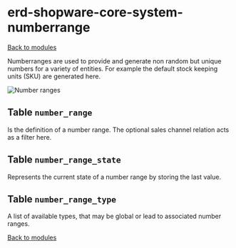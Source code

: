 # erd-shopware-core-system-numberrange

[Back to modules](../10-modules.md)

Numberranges are used to provide and generate non random but unique numbers for a variety of entities. For example the default stock keeping units \(SKU\) are generated here.

![Number ranges](https://github.com/elkmod/shopware-dx/tree/0c4bd450b25734a607955d03e7f7a908abf1a386/Resources/current/60-references-internals/10-core/10-erd/dist/erd-shopware-core-system-numberrange.png)

## Table `number_range`

Is the definition of a number range. The optional sales channel relation acts as a filter here.

## Table `number_range_state`

Represents the current state of a number range by storing the last value.

## Table `number_range_type`

A list of available types, that may be global or lead to associated number ranges.

[Back to modules](../10-modules.md)

